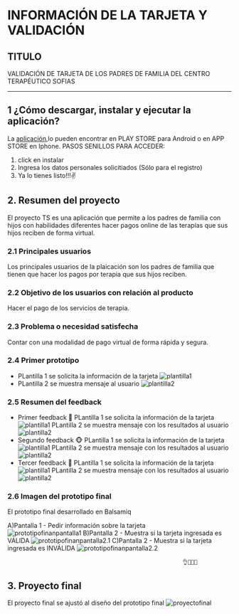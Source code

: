 # INFORMACIÓN DE LA TARJETA Y VALIDACIÓN

## TITULO

VALIDACIÓN DE TARJETA DE LOS PADRES DE FAMILIA DEL CENTRO TERAPÉUTICO SOFIAS

***
## 1 ¿Cómo descargar, instalar y ejecutar la aplicación?

La [aplicación](img/logocard.jpg),lo pueden encontrar en PLAY STORE para Android o en APP STORE en Iphone.
PASOS SENILLOS PARA ACCEDER:
 1. click en instalar
 2. Ingresa los datos personales solicitiados (Sólo para el registro)
 3. Ya lo tienes listo!!!✌

## 2. Resumen del proyecto

El proyecto TS es una aplicación que permite a los padres de familia con hijos con habilidades diferentes hacer pagos online de las terapías que sus hijos reciben de forma virtual.

### 2.1 Principales usuarios

Los principales usuarios de la plaicación son los padres de familia que tienen que hacer los pagos por terapia que sus hijos reciben.

### 2.2 Objetivo de los usuarios con relación al producto

Hacer el pago de los servicios de terapia.

### 2.3 Problema o necesidad satisfecha

Contar con una modalidad de pago virtual de forma rápida y segura.

### 2.4 Primer prototipo

* PLantilla 1 se solicita la información de la tarjeta
![plantilla1](plantilla1.1.jpeg)
* PLantilla 2 se muestra mensaje al usuario
![plantilla2](plantilla1.2.jpeg)

### 2.5 Resumen del feedback

* Primer feedback 🐷
PLantilla 1 se solicita la información de la tarjeta
![plantilla1](imagenes/feedback1.1.jpg)
PLantilla 2 se muestra mensaje con los resultados al usuario
![plantilla2](imagenes/feedback1.2.jpg)
* Segundo feedback 🐵
PLantilla 1 se solicita la información de la tarjeta
![plantilla1](imagenes/feedback2.1.jpg)
PLantilla 2 se muestra mensaje con los resultados al usuario
![plantilla2](imagenes/feedback2.2.jpg)
* Tercer feedback 🦁
PLantilla 1 se solicita la información de la tarjeta
![plantilla1](imagenes/feedback3.1.jpg)
PLantilla 2 se muestra mensaje con los resultados al usuario
![plantilla2](imagenes/feedback3.2.jpg)

### 2.6 Imagen del prototipo final
El prototipo final desarrollado en Balsamiq

  A)Pantalla 1 - Pedir información sobre la tarjeta  
![prototipofinanpantalla1](imagenes/PROYECTOCREDITCARD.PNG)
  B)Pantalla 2 - Muestra si la tarjeta ingresada es VÁLIDA
![prototipofinanpantalla2.1](imagenes/RETIRAPROYECTTCV.PNG)
  C)Pantalla 2 - Muestra si la tarjeta ingresada es INVÁLIDA
  ![prototipofinanpantalla2.2](imagenes/RETIRAPROYECTTCI.PNG)

                                                           👌🌻🌴🍂
## 3. Proyecto final

El proyecto final se ajustó al diseño del prototipo final
![proyectofinal](proyectofinal.jpg)
